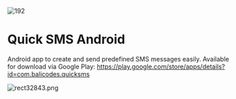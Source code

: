 ![192](https://user-images.githubusercontent.com/34313493/42802218-187204ca-89c4-11e8-867a-8756ba3cedff.png)

# Quick SMS Android
Android app to create and send predefined SMS messages easily. Available for download via Google Play: https://play.google.com/store/apps/details?id=com.balicodes.quicksms

![rect32843.png](https://raw.github.com/ekaputra07/quick-sms/master/screenshots/rect32843.png)
